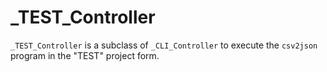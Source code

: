 # _TEST_Controller

`_TEST_Controller` is a subclass of `_CLI_Controller` to execute the `csv2json` program in the "TEST" project form. 
